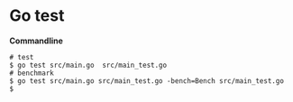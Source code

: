 # Go test 


**Commandline**
```shell script
# test 
$ go test src/main.go  src/main_test.go
# benchmark
$ go test src/main.go src/main_test.go -bench=Bench src/main_test.go 
$ 
```






















